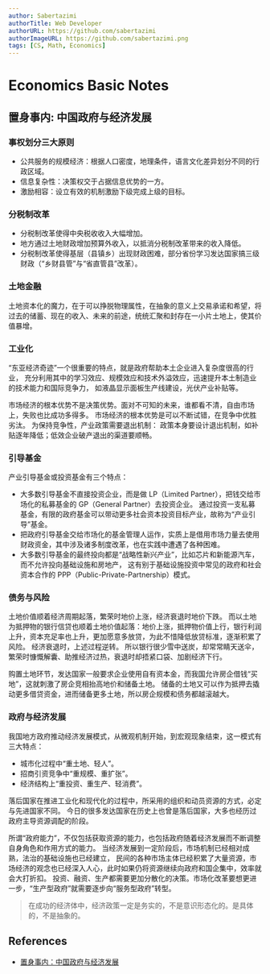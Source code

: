 ```yaml
---
author: Sabertazimi
authorTitle: Web Developer
authorURL: https://github.com/sabertazimi
authorImageURL: https://github.com/sabertazimi.png
tags: [CS, Math, Economics]
---
```


# Economics Basic Notes

## 置身事内: 中国政府与经济发展

### 事权划分三大原则

- 公共服务的规模经济：根据人口密度，地理条件，语言文化差异划分不同的行政区域。
- 信息复杂性：决策权交于占据信息优势的一方。
- 激励相容：设立有效的机制激励下级完成上级的目标。

### 分税制改革

- 分税制改革使得中央税收收入大幅增加。
- 地方通过土地财政增加预算外收入，以抵消分税制改革带来的收入降低。
- 分税制改革使得基层（县镇乡）出现财政困难，部分省份学习发达国家搞三级财政（“乡财县管”与“省直管县”改革）。

### 土地金融

土地资本化的魔力，在于可以挣脱物理属性，在抽象的意义上交易承诺和希望，将过去的储蓄、现在的收入、未来的前途，统统汇聚和封存在一小片土地上，使其价值暴增。

### 工业化

“东亚经济奇迹”一个很重要的特点，就是政府帮助本土企业进入复杂度很高的行业，
充分利用其中的学习效应、规模效应和技术外溢效应，迅速提升本土制造业的技术能力和国际竞争力，
如液晶显示面板生产线建设，光伏产业补贴等。

市场经济的根本优势不是决策优势。面对不可知的未来，谁都看不清，自由市场上，失败也比成功多得多。
市场经济的根本优势是可以不断试错，在竞争中优胜劣汰。
为保持竞争性，产业政策需要退出机制：
政策本身要设计退出机制，如补贴逐年降低；低效企业破产退出的渠道要顺畅。

### 引导基金

产业引导基金或投资基金有三个特点：

- 大多数引导基金不直接投资企业，而是做 LP（Limited Partner），把钱交给市场化的私募基金的 GP（General Partner）去投资企业。
  通过投资一支私募基金，有限的政府基金可以带动更多社会资本投资目标产业，故称为“产业引导”基金。
- 把政府引导基金交给市场化的基金管理人运作，实质上是借用市场力量去使用财政资金，其中涉及诸多制度改革，也在实践中遭遇了各种困难。
- 大多数引导基金的最终投向都是“战略性新兴产业”，比如芯片和新能源汽车，而不允许投向基础设施和房地产，
  这有别于基础设施投资中常见的政府和社会资本合作的 PPP（Public-Private-Partnership）模式。

### 债务与风险

土地价值顺着经济周期起落，繁荣时地价上涨，经济衰退时地价下跌。
而以土地为抵押物的银行信贷也顺着土地价值起落：地价上涨，抵押物价值上行，银行利润上升，资本充足率也上升，更加愿意多放贷，为此不惜降低放贷标准，逐渐积累了风险。
经济衰退时，上述过程逆转。
所以银行很少雪中送炭，却常常睛天送伞，繁荣时慷慨解囊、助推经济过热，衰退时却捂紧口袋、加剧经济下行。

购置土地环节，发达国家一般要求企业使用自有资本金，而我国允许房企借钱“买地”，这就刺激了房企竞相抬高地价和储备土地。
储备的土地又可以作为抵押去撬动更多借贷资金，进而储备更多土地，所以房企规模和债务都越滚越大。

### 政府与经济发展

我国地方政府推动经济发展模式，从微观机制开始，到宏观现象结束，这一模式有三大特点：

- 城市化过程中“重土地、轻人”。
- 招商引资竞争中“重规模、重扩张”。
- 经济结构上“重投资、重生产、轻消费”。

落后国家在推进工业化和现代化的过程中，所采用的组织和动员资源的方式，必定与先进国家不同。
今日的很多发达国家在历史上也曾是落后国家，大多也经历过政府主导资源调配的阶段。

所谓“政府能力”，不仅包括获取资源的能力，也包括政府随着经济发展而不断调整自身角色和作用方式的能力。
当经济发展到一定阶段后，市场机制已经相对成熟，法治的基础设施也已经建立，
民间的各种市场主体已经积累了大量资源，市场经济的观念也已经深入人心，此时如果仍将资源继续向政府和国企集中，效率就会大打折扣。
投资、融资、生产都需要更加分散化的决策。市场化改革要想更进一步，“生产型政府”就需要逐步向“服务型政府”转型。

> 在成功的经济体中，经济政策一定是务实的，不是意识形态化的。是具体的，不是抽象的。

## References

- [置身事内：中国政府与经济发展](https://douban.com/book/subject/35546622)
